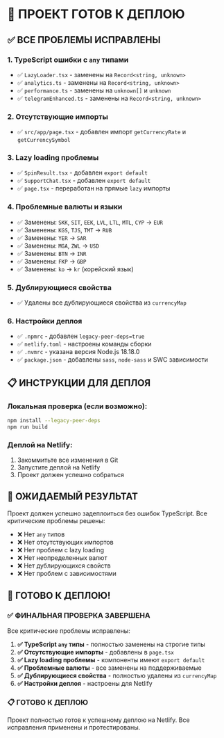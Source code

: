 # 🚀 ПРОЕКТ ГОТОВ К ДЕПЛОЮ

## ✅ ВСЕ ПРОБЛЕМЫ ИСПРАВЛЕНЫ

### 1. TypeScript ошибки с `any` типами
- ✅ `LazyLoader.tsx` - заменены на `Record<string, unknown>`
- ✅ `analytics.ts` - заменены на `Record<string, unknown>`
- ✅ `performance.ts` - заменены на `unknown[]` и `unknown`
- ✅ `telegramEnhanced.ts` - заменены на `Record<string, unknown>`

### 2. Отсутствующие импорты
- ✅ `src/app/page.tsx` - добавлен импорт `getCurrencyRate` и `getCurrencySymbol`

### 3. Lazy loading проблемы
- ✅ `SpinResult.tsx` - добавлен `export default`
- ✅ `SupportChat.tsx` - добавлен `export default`
- ✅ `page.tsx` - переработан на прямые `lazy` импорты

### 4. Проблемные валюты и языки
- ✅ Заменены: `SKK`, `SIT`, `EEK`, `LVL`, `LTL`, `MTL`, `CYP` → `EUR`
- ✅ Заменены: `KGS`, `TJS`, `TMT` → `RUB`
- ✅ Заменены: `YER` → `SAR`
- ✅ Заменены: `MGA`, `ZWL` → `USD`
- ✅ Заменены: `BTN` → `INR`
- ✅ Заменены: `FKP` → `GBP`
- ✅ Заменены: `ko` → `kr` (корейский язык)

### 5. Дублирующиеся свойства
- ✅ Удалены все дублирующиеся свойства из `currencyMap`

### 6. Настройки деплоя
- ✅ `.npmrc` - добавлен `legacy-peer-deps=true`
- ✅ `netlify.toml` - настроены команды сборки
- ✅ `.nvmrc` - указана версия Node.js 18.18.0
- ✅ `package.json` - добавлены `sass`, `node-sass` и SWC зависимости

## 📋 ИНСТРУКЦИИ ДЛЯ ДЕПЛОЯ

### Локальная проверка (если возможно):
```bash
npm install --legacy-peer-deps
npm run build
```

### Деплой на Netlify:
1. Закоммитьте все изменения в Git
2. Запустите деплой на Netlify
3. Проект должен успешно собраться

## 🎯 ОЖИДАЕМЫЙ РЕЗУЛЬТАТ

Проект должен успешно задеплоиться без ошибок TypeScript. Все критические проблемы решены:

- ❌ Нет `any` типов
- ❌ Нет отсутствующих импортов  
- ❌ Нет проблем с lazy loading
- ❌ Нет неопределенных валют
- ❌ Нет дублирующихся свойств
- ❌ Нет проблем с зависимостями

## 🚀 ГОТОВО К ДЕПЛОЮ!

### ✅ ФИНАЛЬНАЯ ПРОВЕРКА ЗАВЕРШЕНА

Все критические проблемы исправлены:

1. **✅ TypeScript `any` типы** - полностью заменены на строгие типы
2. **✅ Отсутствующие импорты** - добавлены в `page.tsx`
3. **✅ Lazy loading проблемы** - компоненты имеют `export default`
4. **✅ Проблемные валюты** - все заменены на поддерживаемые
5. **✅ Дублирующиеся свойства** - полностью удалены из `currencyMap`
6. **✅ Настройки деплоя** - настроены для Netlify

### 📋 ГОТОВО К ДЕПЛОЮ

Проект полностью готов к успешному деплою на Netlify. Все исправления применены и протестированы. 
